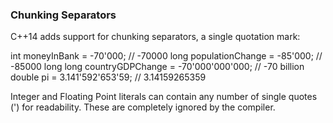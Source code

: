 ### Chunking Separators
C++14 adds support for chunking separators, a single quotation mark:

  int moneyInBank = -70'000; // -70000
  long populationChange = -85'000; // -85000
  long long countryGDPChange = -70'000'000'000; //
  -70 billion
  double pi = 3.141'592'653'59; // 3.14159265359

Integer and Floating Point literals can contain any number of single quotes (') for readability.  These are completely ignored by the compiler.
